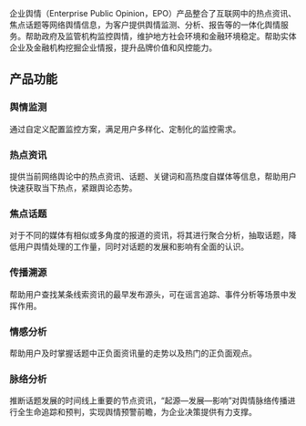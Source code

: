 企业舆情（Enterprise Public Opinion，EPO）产品整合了互联网中的热点资讯、焦点话题等网络舆情信息，为客户提供舆情监测、分析、报告等的一体化舆情服务。帮助政府及监管机构监控舆情，维护地方社会环境和金融环境稳定。帮助实体企业及金融机构挖掘企业情报，提升品牌价值和风控能力。

## 产品功能
### 舆情监测
通过自定义配置监控方案，满足用户多样化、定制化的监控需求。

### 热点资讯
提供当前网络舆论中的热点资讯、话题、关键词和高热度自媒体等信息，帮助用户快速获取当下热点，紧跟舆论态势。

### 焦点话题
对于不同的媒体有相似或多角度的报道的资讯，将其进行聚合分析，抽取话题，降低用户舆情处理的工作量，同时对话题的发展和影响有全面的认识。

### 传播溯源
帮助用户查找某条线索资讯的最早发布源头，可在谣言追踪、事件分析等场景中发挥作用。

### 情感分析
帮助用户及时掌握话题中正负面资讯量的走势以及热门的正负面观点。

### 脉络分析
推断话题发展的时间线上重要的节点资讯，“起源—发展—影响”对舆情脉络传播进行全生命追踪和预判，实现舆情预警前瞻，为企业决策提供有力支撑。
